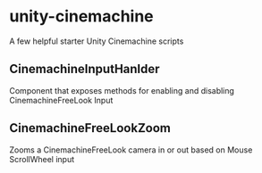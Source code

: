 # unity-cinemachine
A few helpful starter Unity Cinemachine scripts

## CinemachineInputHanlder
Component that exposes methods for enabling and disabling CinemachineFreeLook Input

## CinemachineFreeLookZoom
Zooms a CinemachineFreeLook camera in or out based on Mouse ScrollWheel input